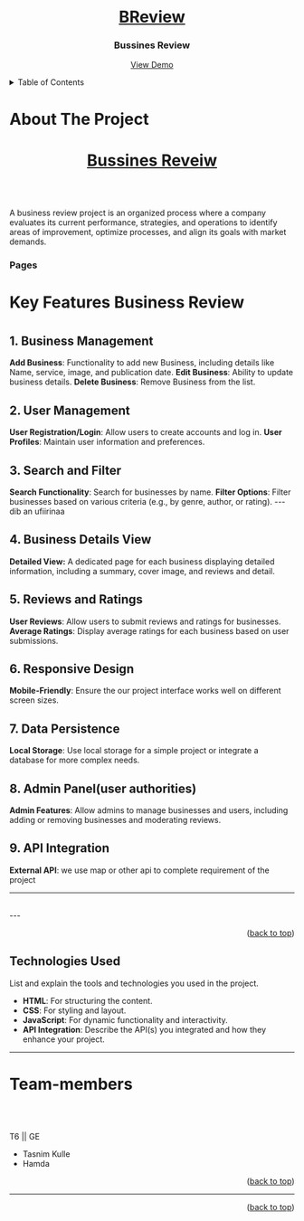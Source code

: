 <a id="readme-top"></a>


<!-- PROJECT LOGO -->
<br />
<div align="center">
  <a href="https://github.com/dugsiiyeinc/designer">
    <h1>BReview</h1>
  </a>

  <h3 align="center">Bussines Review</h3>

  <p align="center">
    <a href="https://github.com/dugsiiyeinc/B-Review><strong>Explore the docs »</strong></a>
    <br />
    <a href="#">View Demo</a>
  </p>
</div>

<details>
  <summary>Table of Contents</summary>
  <ol>
    <li>
      <a href="#about">About The Project</a>
      <ul>
        <li><a href="#Technologies-Used">Technologies Used</a></li>
      </ul>
    </li>
    <li><a href="#Team-members">Team members</a></li>
    <!-- <li><a href="#acknowledgments">Acknowledgments</a></li> -->
  </ol>
</details>
<!-- ABOUT THE PROJECT -->
<h1>About The Project</h1>

<div align="center">
  <a href="https://github.com/dugsiiyeinc/B-Review">
    <h1>Bussines Reveiw</h1>
  </a><br><br></div>
<p> A business review project is an organized process where a company evaluates its current performance, strategies, and operations to identify areas of improvement, optimize processes, and align its goals with market demands.<br>
 <h3>Pages</h3>

</p>
 <h1>Key Features Business Review<h1>

## 1. Business Management
**Add Business**: Functionality to add new Business, including details like Name, service, image, and publication date.
**Edit Business**: Ability to update business details.
**Delete Business**: Remove Business from the list.

## 2. User Management
**User Registration/Login**: Allow users to create accounts and log in.
**User Profiles**: Maintain user information and preferences.

## 3. Search and Filter
**Search Functionality**: Search for businesses by name.
**Filter Options**: Filter businesses based on various criteria (e.g., by genre, author, or rating). ---dib an ufiirinaa

## 4. Business Details View
**Detailed View:** A dedicated page for each business displaying detailed information, including a summary, cover image, and reviews and detail.


## 5. Reviews and Ratings
**User Reviews**: Allow users to submit reviews and ratings for businesses.
**Average Ratings**: Display average ratings for each business based on user submissions.

## 6. Responsive Design
**Mobile-Friendly**: Ensure the our project interface works well on different screen sizes.

## 7. Data Persistence
**Local Storage**: Use local storage for a simple project or integrate a database for more complex needs.

## 8. Admin Panel(user authorities)
**Admin Features**: Allow admins to manage businesses and users, including adding or removing businesses and moderating reviews.


  ## 9. API Integration
**External API**: we use map or other api to complete requirement of the project

---
<br>
---

<p align="right">(<a href="#readme-top">back to top</a>)</p>

<!-- built with-->
<h2>Technologies Used</h2> 


List and explain the tools and technologies you used in the project.

- **HTML**: For structuring the content.
- **CSS**: For styling and layout.
- **JavaScript**: For dynamic functionality and interactivity.
- **API Integration**: Describe the API(s) you integrated and how they enhance your project.
---



<h1>Team-members</h1>
<br><br>

T6 || GE
<br>

 - Tasnim Kulle
 - Hamda 

<p align="right">(<a href="#readme-top">back to top</a>)</p>

---
<!-- 
<h1>Acknowledgments</h1> -->



<p align="right">(<a href="#readme-top">back to top</a>)</p>